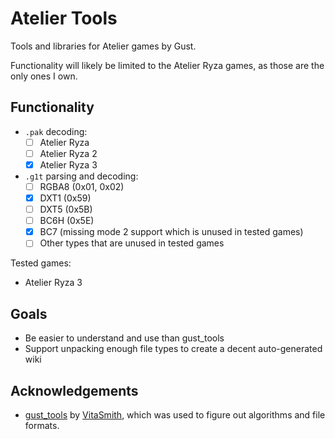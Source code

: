 # Atelier Tools

Tools and libraries for Atelier games by Gust.

Functionality will likely be limited to the Atelier Ryza games, as those are the only ones I own.

## Functionality

- `.pak` decoding:
  - [ ] Atelier Ryza
  - [ ] Atelier Ryza 2
  - [x] Atelier Ryza 3
- `.g1t` parsing and decoding:
  - [ ] RGBA8 (0x01, 0x02)
  - [x] DXT1 (0x59)
  - [ ] DXT5 (0x5B)
  - [ ] BC6H (0x5E)
  - [x] BC7 (missing mode 2 support which is unused in tested games)
  - [ ] Other types that are unused in tested games

Tested games:

- Atelier Ryza 3

## Goals

- Be easier to understand and use than gust_tools
- Support unpacking enough file types to create a decent auto-generated wiki

## Acknowledgements

- [gust_tools](https://github.com/VitaSmith/gust_tools) by [VitaSmith](https://github.com/VitaSmith), which was used to figure out algorithms and file formats.
